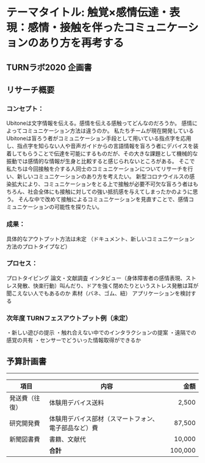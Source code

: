 # テーマタイトル: **触覚×感情伝達・表現：感情・接触を伴ったコミュニケーションのあり方を再考する**
## TURNラボ2020 企画書

## リサーチ概要

### コンセプト：
Ubitoneは文字情報を伝える。感情を伝える感触ってどんなのだろうか。
感情によってコミュニケーション方法は違うのか。
私たちチームが現在開発しているUbitoneは盲ろう者がコミュニケーション手段として用いている指点字を応用し、指点字を知らない人や音声ガイドからの言語情報を盲ろう者にデバイスを装着してもらうことで伝達を可能にするものだが、その大きな課題として機械的な振動では感情的な情報が生身と比較すると感じられないところがある。
そこで私たちは今回接触を介する人同士のコミュニケーションについてリサーチを行い、新しいコミュニケーションのあり方を考えたい。
新型コロナウイルスの感染拡大により、コミュニケーションをとる上で接触が必要不可欠な盲ろう者はもちろん、社会全体にも接触に対しての強い抵抗感を与えてしまったかのように思う。
そんな中で改めて接触によるコミュニケーションを見直すことで、感情コミュニケーションの可能性を探りたい。

### 成果：
具体的なアウトプット方法は未定
（ドキュメント、新しいコミュニケーション方法のプロトタイプなど）

### プロセス：
プロトタイピング
論文・文献調査
インタビュー（身体障害者の感情表現、ストレス発散、快楽行動）叫んだり、ドアを強く閉めたりというストレス発散は耳が聞こえない人でもあるのか
素材（バネ、ゴム、紐）
アプリケーションを検討する

### 次年度 TURNフェスアウトプット例（未定）
・新しい遊びの提示
・触れ合えない中でのインタラクションの提案
・遠隔での感覚の共有
・センサーでどういった情報取得ができるか

## 予算計画書
---
項目 | 内容 | 金額 
--|--|--:
発送費（往復）|体験用デバイス送料|2,500
研究開発費|体験用デバイス部材（スマートフォン、電子部品など）費|87,500
新聞図書費|書籍、文献代|10,000
&nbsp;|**合計**|100,000
